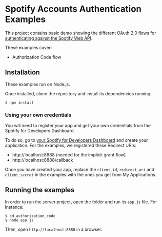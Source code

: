 # Spotify Accounts Authentication Examples

This project contains basic demo showing the different OAuth 2.0 flows for [authenticating against the Spotify Web API](https://developer.spotify.com/web-api/authorization-guide/).

These examples cover:

* Authorization Code flow

## Installation

These examples run on Node.js.

Once installed, clone the repository and install its dependencies running:

    $ npm install

### Using your own credentials
You will need to register your app and get your own credentials from the Spotify for Developers Dashboard.

To do so, go to [your Spotify for Developers Dashboard](https://beta.developer.spotify.com/dashboard) and create your application. For the examples, we registered these Redirect URIs:

* http://localhost:8888 (needed for the implicit grant flow)
* http://localhost:8888/callback

Once you have created your app, replace the `client_id`, `redirect_uri` and `client_secret` in the examples with the ones you get from My Applications.

## Running the examples
In order to run the server project, open the folder and run its `app.js` file. For instance:

    $ cd authorization_code
    $ node app.js

Then, open `http://localhost:8888` in a browser.
